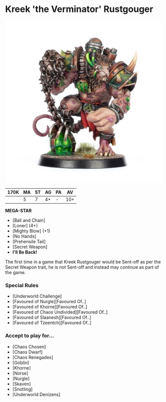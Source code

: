 # Kreek 'the Verminator' Rustgouger

![](../media/starplayers/BBKreekTheVerminatorRustgougerLead.jpg)

| 170K  | MA | ST | AG | PA | AV |
| --- | --- | --- | --- | --- | --- |
| | 5 | 7 | 4+ | - | 10+ |

**MEGA-STAR**

* [Ball and Chain]
* [Loner] (4+)
* [Mighty Blow] (+1)
* [No Hands]
* [Prehensile Tail]
* [Secret Weapon]
* **I'll Be Back!**

The first time in a game that Kreek Rustgouger would be Sent-off as per the Secret Weapon trait, he is not Sent-off and instead may continue as part of the game.

### Special Rules
* [Underworld Challenge]
* [Favoured of Nurgle][Favoured Of..]
* [Favoured of Khorne][Favoured Of..]
* [Favoured of Chaos Undivided][Favoured Of..]
* [Favoured of Slaanesh][Favoured Of..]
* [Favoured of Tzeentch][Favoured Of..]

### Accept to play for...
* [Chaos Chosen]
* [Chaos Dwarf]
* [Chaos Renegades]
* [Goblin]
* [Khorne]
* [Norse]
* [Nurgle]
* [Skaven]
* [Snotling]
* [Underworld Denizens]
